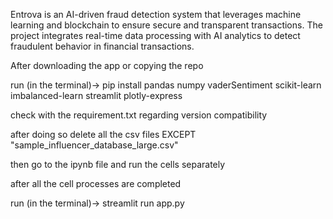 Entrova is an AI-driven fraud detection system that leverages machine learning and blockchain to ensure secure and transparent transactions. The project integrates real-time data processing with AI analytics to detect fraudulent behavior in financial transactions.

After downloading the app or copying the repo 

run (in the terminal)-> pip install pandas numpy vaderSentiment scikit-learn imbalanced-learn streamlit plotly-express 

check with the requirement.txt regarding version compatibility

after doing so 
delete all the csv files EXCEPT "sample_influencer_database_large.csv"

then go to the ipynb file and run the cells separately 

after all the cell processes are completed 

run (in the terminal)-> streamlit run app.py
